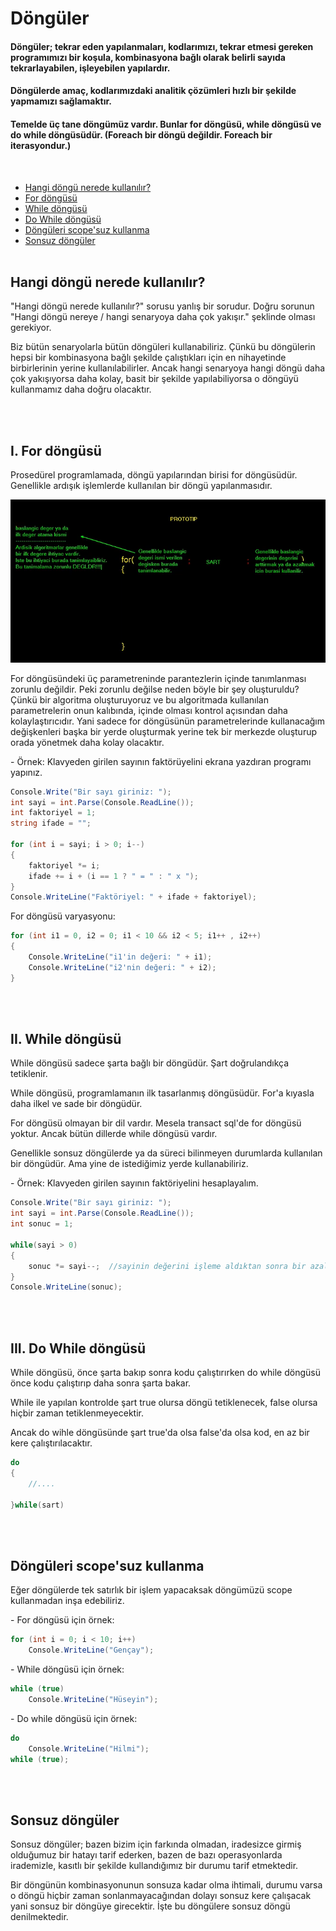 # Döngüler
#### Döngüler; tekrar eden yapılanmaları, kodlarımızı, tekrar etmesi gereken programımızı bir koşula, kombinasyona bağlı olarak belirli sayıda tekrarlayabilen, işleyebilen yapılardır.
#### Döngülerde amaç, kodlarımızdaki analitik çözümleri hızlı bir şekilde yapmamızı sağlamaktır.
#### Temelde üç tane döngümüz vardır. Bunlar for döngüsü, while döngüsü ve do while döngüsüdür. (Foreach bir döngü değildir. Foreach bir iterasyondur.)
<br>

* <a href="#which">Hangi döngü nerede kullanılır?</a>
* <a href="#forloop">For döngüsü</a>
* <a href="#whileloop">While döngüsü</a>
* <a href="#dowhileloop">Do While döngüsü</a>
* <a href="#loopwithoutscope">Döngüleri scope'suz kullanma</a>
* <a href="#infiniteloop">Sonsuz döngüler</a>
<br><br>


<h2 id="which">Hangi döngü nerede kullanılır?</h2>
<p>"Hangi döngü nerede kullanılır?" sorusu yanlış bir sorudur. Doğru sorunun "Hangi döngü nereye / hangi senaryoya daha çok yakışır." şeklinde olması gerekiyor.</p>
<p>
  Biz bütün senaryolarla bütün döngüleri kullanabiliriz. Çünkü bu döngülerin hepsi bir kombinasyona bağlı şekilde çalıştıkları için en nihayetinde birbirlerinin yerine kullanılabilirler.
  Ancak hangi senaryoya hangi döngü daha çok yakışıyorsa daha kolay, basit bir şekilde yapılabiliyorsa o döngüyü kullanmamız daha doğru olacaktır.
</p>
<br><br>


<h2 id="forloop">I. For döngüsü</h2>
<p>Prosedürel programlamada, döngü yapılarından birisi for döngüsüdür. Genellikle ardışık işlemlerde kullanılan bir döngü yapılanmasıdır.</p>
<img src="img/Screenshot 2023-05-15 091807.png"/>
<p>
For döngüsündeki üç parametreninde parantezlerin içinde tanımlanması zorunlu değildir. Peki zorunlu değilse neden böyle bir şey oluşturuldu? Çünkü bir algoritma oluşturuyoruz 
ve bu algoritmada kullanılan parametrelerin onun kalıbında, içinde olması kontrol açısından daha kolaylaştırıcıdır. Yani sadece for döngüsünün parametrelerinde kullanacağım 
değişkenleri başka bir yerde oluşturmak yerine tek bir merkezde oluşturup orada yönetmek daha kolay olacaktır.
</p>
<p>- Örnek: Klavyeden girilen sayının faktörüyelini ekrana yazdıran programı yapınız.</p>

```c#
Console.Write("Bir sayı giriniz: ");
int sayi = int.Parse(Console.ReadLine());
int faktoriyel = 1;
string ifade = "";

for (int i = sayi; i > 0; i--) 
{
    faktoriyel *= i;
    ifade += i + (i == 1 ? " = " : " x ");
}
Console.WriteLine("Faktöriyel: " + ifade + faktoriyel);
```
<p>For döngüsü varyasyonu:</p>

```c#
for (int i1 = 0, i2 = 0; i1 < 10 && i2 < 5; i1++ , i2++)
{
    Console.WriteLine("i1'in değeri: " + i1);
    Console.WriteLine("i2'nin değeri: " + i2);
}
```
<br><br>


<h2 id="whileloop">II. While döngüsü</h2>
<p>While döngüsü sadece şarta bağlı bir döngüdür. Şart doğrulandıkça tetiklenir.</p>
<p>While döngüsü, programlamanın ilk tasarlanmış döngüsüdür. For'a kıyasla daha ilkel ve sade bir döngüdür.</p>
<p>For döngüsü olmayan bir dil vardır. Mesela transact sql'de for döngüsü yoktur. Ancak bütün dillerde while döngüsü vardır.</p>
<p>Genellikle sonsuz döngülerde ya da süreci bilinmeyen durumlarda kullanılan bir döngüdür. Ama yine de istediğimiz yerde kullanabiliriz.</p>
<p>- Örnek: Klavyeden girilen sayının faktöriyelini hesaplayalım.</p>

```c#
Console.Write("Bir sayı giriniz: ");
int sayi = int.Parse(Console.ReadLine());
int sonuc = 1;

while(sayi > 0)
{
    sonuc *= sayi--;  //sayinin değerini işleme aldıktan sonra bir azaltacak. Bu yüzden bir alt satırda sayi--; yazmamıza gerek kalmadı.
}
Console.WriteLine(sonuc);
```
<br><br>


<h2 id="dowhileloop">III. Do While döngüsü</h2>
<p>While döngüsü, önce şarta bakıp sonra kodu çalıştırırken do while döngüsü önce kodu çalıştırıp daha sonra şarta bakar.</p>
<p>While ile yapılan kontrolde şart true olursa döngü tetiklenecek, false olursa hiçbir zaman tetiklenmeyecektir.</p>
<p>Ancak do wihle döngüsünde şart true'da olsa false'da olsa kod, en az bir kere çalıştırılacaktır.</p>

```c#
do
{
    //....
    
}while(sart)
```
<br><br>


<h2 id="loopwithoutscope">Döngüleri scope'suz kullanma</h2>
<p>Eğer döngülerde tek satırlık bir işlem yapacaksak döngümüzü scope kullanmadan inşa edebiliriz.</p>
<p>- For döngüsü için örnek:</p>

```c#
for (int i = 0; i < 10; i++)
    Console.WriteLine("Gençay");
```
<p>- While döngüsü için örnek:</p>

```c#
while (true)
    Console.WriteLine("Hüseyin");
```
<p>- Do while döngüsü için örnek:</p>

```c#
do
    Console.WriteLine("Hilmi");
while (true);
```
<br><br>


<h2 id="infiniteloop">Sonsuz döngüler</h2>
<p>
Sonsuz döngüler; bazen bizim için farkında olmadan, iradesizce girmiş olduğumuz bir hatayı tarif ederken, bazen de bazı operasyonlarda 
irademizle, kasıtlı bir şekilde kullandığımız bir durumu tarif etmektedir.
</p>
<p>
Bir döngünün kombinasyonunun sonsuza kadar olma ihtimali, durumu varsa o döngü hiçbir zaman sonlanmayacağından dolayı sonsuz kere 
çalışacak yani sonsuz bir döngüye girecektir. İşte bu döngülere sonsuz döngü denilmektedir.
</p>










